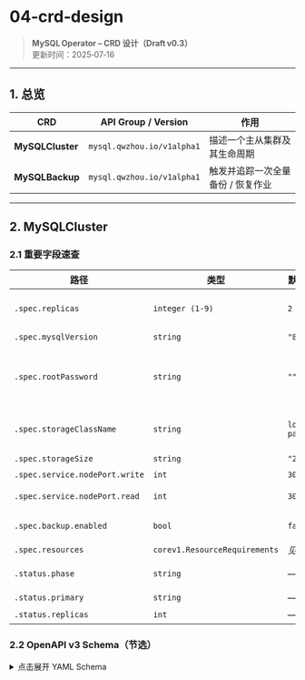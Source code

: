 # 04‑crd‑design

> **MySQL Operator – CRD 设计（Draft v0.3）**  
> 更新时间：2025‑07‑16

---

## 1. 总览

| CRD              | API Group / Version        | 作用 |
| ---------------- | -------------------------- | -------- |
| **MySQLCluster** | `mysql.qwzhou.io/v1alpha1` | 描述一个主从集群及其生命周期 |
| **MySQLBackup**  | `mysql.qwzhou.io/v1alpha1` | 触发并追踪一次全量备份 / 恢复作业 |

---

## 2. MySQLCluster

### 2.1 重要字段速查

| 路径 | 类型 | 默认值 | 说明 |
|------|------|---------|------|
| `.spec.replicas` | `integer (1‑9)` | `2` | 集群总 Pod 数 = 1 Primary + n‑1 Replicas |
| `.spec.mysqlVersion` | `string` | `"8.0"` | 支持 `8.0.*` |
| `.spec.rootPassword` | `string` | `""` | **初始化 root 密码**；若为空 Operator 随机生成并写入 `Secret/<cluster>-root` |
| `.spec.storageClassName` | `string` | `local-path` | 为空时 Operator 注入／自动安装 local‑path‑provisioner |
| `.spec.storageSize` | `string` | `"20Gi"` | 单 Pod PVC 大小 |
| `.spec.service.nodePort.write` | `int` | `30306` | Primary NodePort |
| `.spec.service.nodePort.read` | `int` | `30307` | Read‑LB NodePort（Replicas 轮询） |
| `.spec.backup.enabled` | `bool` | `false` | 是否允许自动备份（需同时配置 `schedule`） |
| `.spec.resources` | `corev1.ResourceRequirements` | *见 2.4* | CPU / Memory 限制 |
| `.status.phase` | `string` | — | `Creating / Running / Failed / Scaling / Upgrading` |
| `.status.primary` | `string` | — | 当前 Primary Pod 名称 |
| `.status.replicas` | `int` | — | 已就绪 Replica 数 |

### 2.2 OpenAPI v3 Schema（节选）
<details>
<summary>点击展开 YAML Schema</summary>

```yaml
apiVersion: apiextensions.k8s.io/v1
kind: CustomResourceDefinition
metadata:
  name: mysqlclusters.mysql.qwzhou.io
spec:
  group: mysql.qwzhou.io
  scope: Namespaced
  names:
    kind: MySQLCluster
    plural: mysqlclusters
    singular: mysqlcluster
    shortNames: [mc]
  versions:
    - name: v1alpha1
      served: true
      storage: true
      schema:
        openAPIV3Schema:
          type: object
          properties:
            spec:
              type: object
              required: ["replicas", "mysqlVersion"]
              properties:
                rootPassword:
                  type: string
                  minLength: 1
                  maxLength: 128
                  description: "Plain password; Operator 将存入 Secret 并在容器中通过 env 变量注入。强烈建议生产改为 SecretRef。"
                replicas:
                  type: integer
                  minimum: 1
                  maximum: 9
                  default: 2
                mysqlVersion:
                  type: string
                  pattern: "^8\\.0(\\.\\d+)?$"
                  default: "8.0"
                storageClassName:
                  type: string
                  default: "local-path"
                storageSize:
                  type: string
                  default: "20Gi"
                  pattern: "^[1-9]\\d*(Gi|Mi)$"
                service:
                  type: object
                  properties:
                    nodePort:
                      type: object
                      properties:
                        write:
                          type: integer
                          default: 30306
                          minimum: 30000
                          maximum: 32767
                        read:
                          type: integer
                          default: 30307
                          minimum: 30000
                          maximum: 32767
                backup:
                  type: object
                  properties:
                    enabled:
                      type: boolean
                      default: false
                    schedule:
                      type: string
                      description: Cron 表达式，启用后才必填
                resources:
                  x-kubernetes-preserve-unknown-fields: true
            status:
              type: object
              properties:
                phase:
                  type: string
                primary:
                  type: string
                replicas:
                  type: integer
</details>

```

### 2.3 示例 YAML

```yaml
apiVersion: mysql.qwzhou.io/v1alpha1
kind: MySQLCluster
metadata:
  name: demo-cluster
spec:
  replicas: 3
  mysqlVersion: "8.0.36"
  rootPassword: "Root@1234!"  # 建议仅在 PoC 使用明文
  storageSize: "50Gi"
  backup:
    enabled: true
    schedule: "0 3 * * *"   # 每天 03:00 全量备份
```

> **安全提示**：Operator 注入的 Secret 会挂载到每个 Pod，并通过 `MYSQL_ROOT_PASSWORD` 环境变量被 `entrypoint.sh` 消费。

### 2.4 资源默认值（由 Operator 注入）

```yaml
resources:
  requests:
    cpu: "500m"
    memory: "1Gi"
  limits:
    cpu: "1"
    memory: "2Gi"
```

---

## 3. MySQLBackup

### 3.1 重要字段速查

| 路径 | 类型 | 必填 | 默认值 | 说明 |
|------|------|------|--------|------|
| `.spec.clusterName` | `string` | ✔ | — | 关联的 MySQLCluster 名称 |
| `.spec.method` | `string` | ✖ | `xtrabackup` | `xtrabackup` / `mysqldump` |
| `.spec.storage.s3.bucket` | `string` | ✖ | — | 目标对象存储桶，不填则写入同集群 PVC |
| `.spec.storage.s3.prefix` | `string` | ✖ | — | 路径前缀 |
| `.spec.restoreToNewCluster` | `bool` | ✖ | `false` | 若为 `true`，备份完成后直接创建新集群并恢复 |

### 3.2 OpenAPI v3 Schema（节选）

```yaml
apiVersion: apiextensions.k8s.io/v1
kind: CustomResourceDefinition
metadata:
  name: mysqlbackups.mysql.qwzhou.io
spec:
  group: mysql.qwzhou.io
  scope: Namespaced
  names:
    kind: MySQLBackup
    plural: mysqlbackups
    singular: mysqlbackup
    shortNames: [mb]
  versions:
    - name: v1alpha1
      served: true
      storage: true
      schema:
        openAPIV3Schema:
          type: object
          properties:
            spec:
              required: ["clusterName"]
              properties:
                clusterName:
                  type: string
                method:
                  type: string
                  enum: ["xtrabackup", "mysqldump"]
                  default: "xtrabackup"
                storage:
                  type: object
                  properties:
                    s3:
                      type: object
                      properties:
                        bucket:
                          type: string
                        prefix:
                          type: string
                restoreToNewCluster:
                  type: boolean
                  default: false
            status:
              type: object
              properties:
                phase:
                  type: string
                startedAt:
                  type: string
                  format: date-time
                completedAt:
                  type: string
                  format: date-time
                reason:
                  type: string
                message:
                  type: string
```

### 3.3 状态机

```
Pending → Running → Completed
        ↘ Failed ↘ Retrying (最多 3 次)
```

### 3.4 示例 YAML

```yaml
apiVersion: mysql.qwzhou.io/v1alpha1
kind: MySQLBackup
metadata:
  name: demo-full-20250716
spec:
  clusterName: demo-cluster
  method: xtrabackup
  storage:
    s3:
      bucket: my-backup-bucket
      prefix: demo/
```

---

## 4. CRD 兼容性与版本策略

| 阶段 | 规则 |
|------|------|
| `v1alpha1` → `v1beta1` | 字段只增不删；必要破坏性变动保持双版本并迁移工具 |
| `v1beta1` → `v1` | Schema 定型；仅允许新增可选字段；升级教程写入 Release Note |
| 废弃字段 | 标记 `deprecated: true`，保留两个小版本后移除 |

---

## 5. 验证与测试

| 层级 | 工具 | 覆盖点 |
|------|------|--------|
| **单元** | `controller-runtime/fake` | 默认值注入、ValidateCreate/Update |
| **集成** | Kind + kuttl | ① 部署集群 → Phase=Running ② 修改 replicas → 扩缩容成功 ③ 删除 Primary → 自动 Failover |
| **E2E 备份** | kuttl | 创建 MySQLBackup → Job 成功 → Phase=Completed |

---

## 6. FAQ

**Q : 如果集群已存在其他 StorageClass，如何避免 Operator 强制安装 local-path‑provisioner？**  
A : Helm Chart 暴露 `installLocalPath: false`。将值设为 `false` 即可跳过安装。

**Q : rootPassword 明文存 Git 有风险，如何改为 SecretRef？**  
A : 从 `v0.2` 起 `.spec.rootPassword` 可设置为 `"ref://<namespace>/<secret>/<key>"`，Operator 检测到 `ref://` 前缀即去读取指定 Secret。

**Q : 备份文件多大会导致 Job 超时？**  
A : 默认 Job ActiveDeadlineSeconds=6h；若数据库 >1 TB，建议改用分片备份或调大时限。

---
